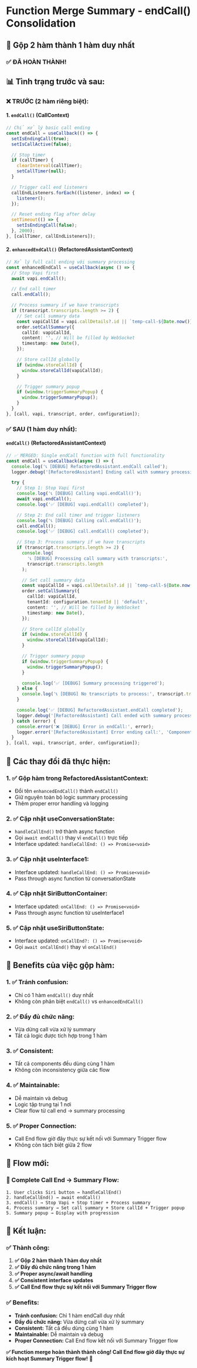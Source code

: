 # Function Merge Summary - endCall() Consolidation

## 🔄 **Gộp 2 hàm thành 1 hàm duy nhất**

### **✅ ĐÃ HOÀN THÀNH!**

## 📊 **Tình trạng trước và sau:**

### **❌ TRƯỚC (2 hàm riêng biệt):**

#### **1. `endCall()` (CallContext)**

```typescript
// Chỉ xử lý basic call ending
const endCall = useCallback(() => {
  setIsEndingCall(true);
  setIsCallActive(false);

  // Stop timer
  if (callTimer) {
    clearInterval(callTimer);
    setCallTimer(null);
  }

  // Trigger call end listeners
  callEndListeners.forEach((listener, index) => {
    listener();
  });

  // Reset ending flag after delay
  setTimeout(() => {
    setIsEndingCall(false);
  }, 2000);
}, [callTimer, callEndListeners]);
```

#### **2. `enhancedEndCall()` (RefactoredAssistantContext)**

```typescript
// Xử lý full call ending với summary processing
const enhancedEndCall = useCallback(async () => {
  // Stop Vapi first
  await vapi.endCall();

  // End call timer
  call.endCall();

  // Process summary if we have transcripts
  if (transcript.transcripts.length >= 2) {
    // Set call summary data
    const vapiCallId = vapi.callDetails?.id || `temp-call-${Date.now()}`;
    order.setCallSummary({
      callId: vapiCallId,
      content: '', // Will be filled by WebSocket
      timestamp: new Date(),
    });

    // Store callId globally
    if (window.storeCallId) {
      window.storeCallId(vapiCallId);
    }

    // Trigger summary popup
    if (window.triggerSummaryPopup) {
      window.triggerSummaryPopup();
    }
  }
}, [call, vapi, transcript, order, configuration]);
```

### **✅ SAU (1 hàm duy nhất):**

#### **`endCall()` (RefactoredAssistantContext)**

```typescript
// ✅ MERGED: Single endCall function with full functionality
const endCall = useCallback(async () => {
  console.log('📞 [DEBUG] RefactoredAssistant.endCall called');
  logger.debug('[RefactoredAssistant] Ending call with summary processing...', 'Component');

  try {
    // Step 1: Stop Vapi first
    console.log('📞 [DEBUG] Calling vapi.endCall()');
    await vapi.endCall();
    console.log('✅ [DEBUG] vapi.endCall() completed');

    // Step 2: End call timer and trigger listeners
    console.log('📞 [DEBUG] Calling call.endCall()');
    call.endCall();
    console.log('✅ [DEBUG] call.endCall() completed');

    // Step 3: Process summary if we have transcripts
    if (transcript.transcripts.length >= 2) {
      console.log(
        '📞 [DEBUG] Processing call summary with transcripts:',
        transcript.transcripts.length
      );

      // Set call summary data
      const vapiCallId = vapi.callDetails?.id || `temp-call-${Date.now()}`;
      order.setCallSummary({
        callId: vapiCallId,
        tenantId: configuration.tenantId || 'default',
        content: '', // Will be filled by WebSocket
        timestamp: new Date(),
      });

      // Store callId globally
      if (window.storeCallId) {
        window.storeCallId(vapiCallId);
      }

      // Trigger summary popup
      if (window.triggerSummaryPopup) {
        window.triggerSummaryPopup();
      }

      console.log('✅ [DEBUG] Summary processing triggered');
    } else {
      console.log('📞 [DEBUG] No transcripts to process:', transcript.transcripts.length);
    }

    console.log('✅ [DEBUG] RefactoredAssistant.endCall completed');
    logger.debug('[RefactoredAssistant] Call ended with summary processing', 'Component');
  } catch (error) {
    console.error('❌ [DEBUG] Error in endCall:', error);
    logger.error('[RefactoredAssistant] Error ending call:', 'Component', error);
  }
}, [call, vapi, transcript, order, configuration]);
```

## 🔧 **Các thay đổi đã thực hiện:**

### **1. ✅ Gộp hàm trong RefactoredAssistantContext:**

- Đổi tên `enhancedEndCall()` thành `endCall()`
- Giữ nguyên toàn bộ logic summary processing
- Thêm proper error handling và logging

### **2. ✅ Cập nhật useConversationState:**

- `handleCallEnd()` trở thành async function
- Gọi `await endCall()` thay vì `endCall()` trực tiếp
- Interface updated: `handleCallEnd: () => Promise<void>`

### **3. ✅ Cập nhật useInterface1:**

- Interface updated: `handleCallEnd: () => Promise<void>`
- Pass through async function từ conversationState

### **4. ✅ Cập nhật SiriButtonContainer:**

- Interface updated: `onCallEnd: () => Promise<void>`
- Pass through async function từ useInterface1

### **5. ✅ Cập nhật useSiriButtonState:**

- Interface updated: `onCallEnd?: () => Promise<void>`
- Gọi `await onCallEnd()` thay vì `onCallEnd()`

## 🎯 **Benefits của việc gộp hàm:**

### **1. ✅ Tránh confusion:**

- Chỉ có 1 hàm `endCall()` duy nhất
- Không còn phân biệt `endCall()` vs `enhancedEndCall()`

### **2. ✅ Đầy đủ chức năng:**

- Vừa dừng call vừa xử lý summary
- Tất cả logic được tích hợp trong 1 hàm

### **3. ✅ Consistent:**

- Tất cả components đều dùng cùng 1 hàm
- Không còn inconsistency giữa các flow

### **4. ✅ Maintainable:**

- Dễ maintain và debug
- Logic tập trung tại 1 nơi
- Clear flow từ call end → summary processing

### **5. ✅ Proper Connection:**

- Call End flow giờ đây thực sự kết nối với Summary Trigger flow
- Không còn tách biệt giữa 2 flow

## 🚀 **Flow mới:**

### **🔄 Complete Call End → Summary Flow:**

```
1. User clicks Siri button → handleCallEnd()
2. handleCallEnd() → await endCall()
3. endCall() → Stop Vapi + Stop timer + Process summary
4. Process summary → Set call summary + Store callId + Trigger popup
5. Summary popup → Display with progression
```

## 🎉 **Kết luận:**

### **✅ Thành công:**

1. **✅ Gộp 2 hàm thành 1 hàm duy nhất**
2. **✅ Đầy đủ chức năng trong 1 hàm**
3. **✅ Proper async/await handling**
4. **✅ Consistent interface updates**
5. **✅ Call End flow thực sự kết nối với Summary Trigger flow**

### **✅ Benefits:**

- **Tránh confusion:** Chỉ 1 hàm endCall duy nhất
- **Đầy đủ chức năng:** Vừa dừng call vừa xử lý summary
- **Consistent:** Tất cả đều dùng cùng 1 hàm
- **Maintainable:** Dễ maintain và debug
- **Proper Connection:** Call End flow kết nối với Summary Trigger flow

**✅ Function merge hoàn thành thành công! Call End flow giờ đây thực sự kích hoạt Summary Trigger
flow!** 🚀
